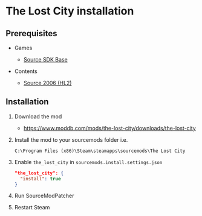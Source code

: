 # The Lost City installation

## Prerequisites

- Games
  - [Source SDK Base](../../../game-installation/game-installation/source-sdk-base.md)

- Contents
  - [Source 2006 (HL2)](../../../SourceContentInstaller/v0/content-installation/source-2006.md#hl2-content)

## Installation

1. Download the mod

   - <https://www.moddb.com/mods/the-lost-city/downloads/the-lost-city>

2. Install the mod to your sourcemods folder i.e.

   ```text
   C:\Program Files (x86)\Steam\steamapps\sourcemods\The Lost City
   ```

3. Enable `the_lost_city` in `sourcemods.install.settings.json`

   ```json
   "the_lost_city": {
     "install": true
   }
   ```

4. Run SourceModPatcher
5. Restart Steam
